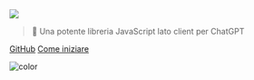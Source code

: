 <!-- _coverpage.md -->

<img class="logo" src="https://raw.githubusercontent.com/KudoAI/chatgpt.js/main/media/images/chatgpt.js-logo-dark-mode-padded-7000x777.png">

> 🤖 Una potente libreria JavaScript lato client per ChatGPT

[GitHub](https://github.com/KudoAI/chatgpt.js)
[Come iniziare](#⚡-importazione-della-libreria)

<!-- background color -->

![color](transparent)
